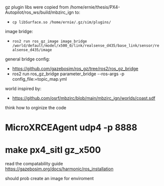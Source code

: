 gz plugin libs were copied from /home/ernie/thesis/PX4-Autopilot/ros_ws/build/mbzirc_ign to:
 - `cp libSurface.so /home/ernie/.gz/sim/plugins/`

image bridge:
 - `ros2 run ros_gz_image image_bridge /world/default/model/x500_0/link/realsense_d435/base_link/sensor/realsense_d435/image`

general bridge config:
 - https://github.com/gazebosim/ros_gz/tree/ros2/ros_gz_bridge
 - ros2 run ros_gz_bridge parameter_bridge --ros-args -p config_file:=topic_map.yml

world inspired by:
 - https://github.com/osrf/mbzirc/blob/main/mbzirc_ign/worlds/coast.sdf

think how to orginize the code

# MicroXRCEAgent udp4 -p 8888
# make px4_sitl gz_x500

read the compatability guide
https://gazebosim.org/docs/harmonic/ros_installation

should prob create an image for enviroment

